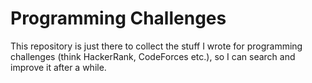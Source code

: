 # Programming Challenges

This repository is just there to collect the stuff I wrote for programming challenges (think HackerRank, CodeForces etc.), so I can search and improve it after a while. 
